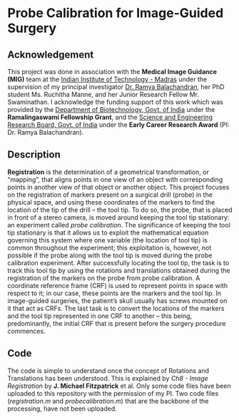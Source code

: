 # Probe Calibration for Image-Guided Surgery

## Acknowledgement
This project was done in association with the **Medical Image Guidance (MIG)** team at the [Indian Institute of Technology - Madras](https://www.iitm.ac.in/) under the supervision of my principal investigator [Dr. Ramya Balachandran](http://www.ee.iitm.ac.in/~bramya/), her PhD student Ms. Ruchitha Manne, and her Junior Research Fellow Mr. Swaminathan. I acknowledge the funding support of this work which was provided by the [Department of Biotechnology, Govt. of India](http://dbtindia.gov.in/) under the **Ramalingaswami Fellowship Grant**, and the [Science and Engineering Research Board, Govt. of India](http://www.serb.gov.in/home.php) under the **Early Career Research Award** (PI: Dr. Ramya Balachandran).

## Description
**Registration** is the determination of a geometrical transformation, or “mapping”, that aligns points in one view of an object with corresponding points in another view of that object or another object. This project focuses on the registration of markers present on a surgical drill (probe) in the physical space, and using these coordinates of the markers to find the location of the tip of the drill – the tool tip. To do so, the probe, that is placed in front of a stereo camera, is moved around keeping the tool tip stationary: an experiment called _probe calibration_. The significance of keeping the tool tip stationary is that it allows us to exploit the mathematical equation governing this system where one variable (the location of tool tip) is common throughout the experiment; this exploitation is, however, not possible if the probe along with the tool tip is moved during the probe calibration experiment. After successfully locating the tool tip, the task is to track this tool tip by using the rotations and translations obtained during the registration of the markers on the probe from probe calibration. A
coordinate reference frame (CRF) is used to represent points in space with respect to it; in our case, these points are the markers and the tool tip. In image-guided surgeries, the patient’s skull usually has screws mounted on it that act as CRFs. The last task is to convert the locations of the markers and the tool tip represented in one CRF to another – this being, predominantly, the initial CRF that is present before the surgery procedure commences.

## Code
The code is simple to understand once the concept of Rotations and Translations has been understood. This is explained by _Ch8 - Image Registration_ by **J. Michael Fitzpatrick** et al. Only some code files have been uploaded to this repository with the permission of my PI. Two code files (_registration.m_ and _probecalibration.m_) that are the backbone of the processing, have not been uploaded. 
